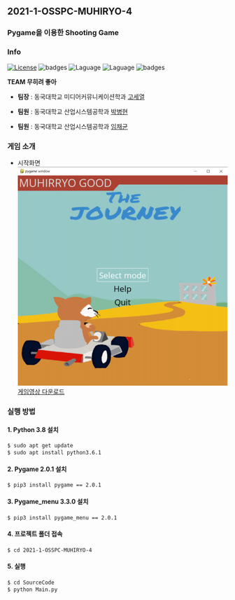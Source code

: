 ## 2021-1-OSSPC-MUHIRYO-4
### Pygame을 이용한 Shooting Game

### Info
[![License](https://img.shields.io/badge/license-MIT-green.svg)](https://www.olis.or.kr/license/Detailselect.do?lId=1006)
![badges](https://img.shields.io/badge/OS-ubuntu-red)
![Laguage](https://img.shields.io/badge/python-3.6.1-blue.svg)
![Laguage](https://img.shields.io/badge/pygame-2.0.1-lightgreen.svg)
![badges](https://img.shields.io/badge/pygame_menu-3.3.0-black) 

**TEAM 무히려 좋아**
  * **팀장** : 동국대학교 미디어커뮤니케이션학과 [고세열](https://github.com/rhtpduf15)
 
  * **팀원** : 동국대학교 산업시스템공학과 [박병현](https://github.com/park1997)
  
  * **팀원** : 동국대학교 산업시스템공학과 [임채균](https://github.com/Lim0613)

### 게임 소개
* 시작화면
![image](https://github.com/CSID-DGU/2021-1-OSSPC-MUHIRYO-4/blob/main/SourceCode/Image/startimg.PNG)
[게임영상 다운로드](https://github.com/CSID-DGU/2021-1-OSSPC-MUHIRYO-4/blob/main/SourceCode/Image/gameplay.mp4)


### 실행 방법
#### 1. Python 3.8 설치
```
$ sudo apt get update
$ sudo apt install python3.6.1
```

#### 2. Pygame 2.0.1 설치
```
$ pip3 install pygame == 2.0.1
```

#### 3. Pygame_menu 3.3.0 설치
```
$ pip3 install pygame_menu == 2.0.1
```

#### 4. 프로젝트 폴더 접속
```
$ cd 2021-1-OSSPC-MUHIRYO-4
```

#### 5. 실행
```
$ cd SourceCode
$ python Main.py
```
